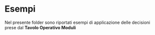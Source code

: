 # Esempi

Nel presente folder sono riportati esempi di applicazione delle decisioni prese dal **Tavolo Operativo Moduli**